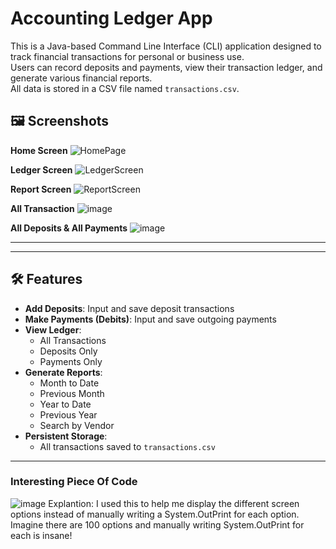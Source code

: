 # Accounting Ledger App

This is a Java-based Command Line Interface (CLI) application designed to track financial transactions for personal or business use.  
Users can record deposits and payments, view their transaction ledger, and generate various financial reports.  
All data is stored in a CSV file named `transactions.csv`.




## 🖼️ Screenshots
**Home Screen**
![HomePage](https://github.com/user-attachments/assets/98f7d1b8-3945-4a50-b003-1fbf1cf7b4ab)

**Ledger Screen**
![LedgerScreen](https://github.com/user-attachments/assets/56f71681-0159-49fa-b60a-d24052565f35)

**Report Screen**
![ReportScreen](https://github.com/user-attachments/assets/b9777157-357e-4004-9cfa-4d13173a20d2)

**All Transaction**
![image](https://github.com/user-attachments/assets/5849166a-4dd5-4756-890e-04e4a0fa2740)

**All Deposits & All Payments**
![image](https://github.com/user-attachments/assets/b15745e6-ac7b-4b14-9a59-a360142ad342)


---

---

## 🛠️ Features

- **Add Deposits**: Input and save deposit transactions
- **Make Payments (Debits)**: Input and save outgoing payments
- **View Ledger**:
    - All Transactions
    - Deposits Only
    - Payments Only
- **Generate Reports**:
    - Month to Date
    - Previous Month
    - Year to Date
    - Previous Year
    - Search by Vendor
- **Persistent Storage**:
    - All transactions saved to `transactions.csv`
---

### Interesting Piece Of Code
![image](https://github.com/user-attachments/assets/1d128220-bab6-49be-90fd-facb920f7032)
Explantion:
I used this to help me display the different screen options instead of manually writing a System.OutPrint for each option. Imagine there are 100 options and manually writing System.OutPrint for each is insane!

